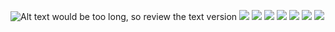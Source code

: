 ![Alt text would be too long, so review the text version](autopsy_report_page_1.png)
![](autopsy_report_page_2.png)
![](autopsy_report_page_3.png)
![](autopsy_report_page_4.png)
![](autopsy_report_page_5.png)
![](autopsy_report_page_6.png)
![](autopsy_report_page_7.png)
![](autopsy_report_page_8.png)
